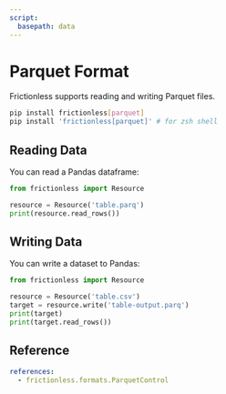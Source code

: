 ```yaml
---
script:
  basepath: data
---
```


# Parquet Format

Frictionless supports reading and writing Parquet files.

```bash tabs=CLI
pip install frictionless[parquet]
pip install 'frictionless[parquet]' # for zsh shell
```

## Reading Data

You can read a Pandas dataframe:

```python script tabs=Python
from frictionless import Resource

resource = Resource('table.parq')
print(resource.read_rows())
```

## Writing Data

You can write a dataset to Pandas:

```python script tabs=Python
from frictionless import Resource

resource = Resource('table.csv')
target = resource.write('table-output.parq')
print(target)
print(target.read_rows())
```

## Reference

```yaml reference
references:
  - frictionless.formats.ParquetControl
```
